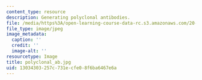 ```yaml
---
content_type: resource
description: Generating polyclonal antibodies.
file: /media/https%3A/open-learning-course-data-rc.s3.amazonaws.com/20-109-laboratory-fundamentals-in-biological-engineering-fall-2007/13034303257c731ecfe08f6ba6467e6a_polyclonal_ab.jpg
file_type: image/jpeg
image_metadata:
  caption: ''
  credit: ''
  image-alt: ''
resourcetype: Image
title: polyclonal_ab.jpg
uid: 13034303-257c-731e-cfe0-8f6ba6467e6a
---
```

